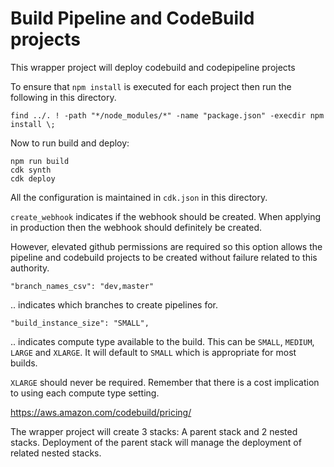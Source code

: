 # Build Pipeline and CodeBuild projects

This wrapper project will deploy codebuild and codepipeline projects

To ensure that `npm install` is executed for each project then run the following in this directory.

```
find ../. ! -path "*/node_modules/*" -name "package.json" -execdir npm install \;
```

Now to run build and deploy:

```
npm run build
cdk synth
cdk deploy
```

All the configuration is maintained in `cdk.json` in this directory.

`create_webhook` indicates if the webhook should be created. When applying in production then the webhook should definitely be created. 

However, elevated github permissions are required so this option allows the pipeline and codebuild projects to be created without failure related to this authority.



```
"branch_names_csv": "dev,master"
```

.. indicates which branches to create pipelines for.

```
"build_instance_size": "SMALL",
```

.. indicates compute type available to the build. This can be `SMALL`, `MEDIUM`, `LARGE` and `XLARGE`. It will default to `SMALL` which is appropriate for most builds.

`XLARGE` should never be required. Remember that there is a cost implication to using each compute type setting.

https://aws.amazon.com/codebuild/pricing/

The wrapper project will create 3 stacks: A parent stack and 2 nested stacks. Deployment of the parent stack will manage the deployment of related nested stacks.


